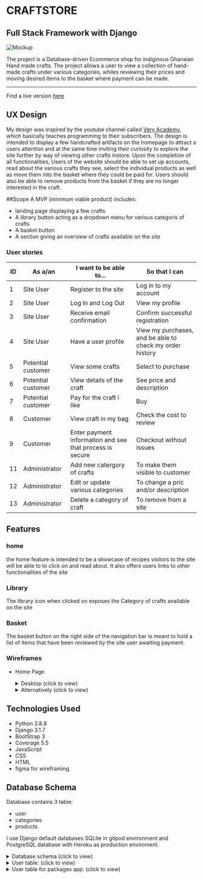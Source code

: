 # CRAFTSTORE
## Full Stack Framework with Django

![Mockup]()



The project is a Database-driven Ecommerce shop for indiginous Ghanaian Hand made crafts.
The project allows a user to view a collection of hand-made crafts under various categories, whiles reviewing their prices 
and moving desired items to the basket where payment can be made.

<hr>
Find a live version <a href="http://ami.responsivedesign.is/?url=https:///gh-recipes.herokuapp.com/">here</a>


## UX Design

My design was inspired by the youtube channel called <a href="https://www.youtube.com/c/veryacademy/videos">Very Academy</a>, 
which basically teaches programming to their subscribers. The design is intended to display a few handcrafted artifacts on the homepage
to attract a users attention and at the same time inviting their curiosity to explore the site further by way of viewing 
other crafts instore.
Upon the completion of all functionalities, Users of the website should be able to set up accounts, read about the various crafts they see, 
select the individual products as well as move them into the basket where they could be paid for. Users should also be able to remove 
products from the basket if they are no longer interested in the craft.

##Scope
A MVP (minimum viable product) includes:

- landing page displaying a few crafts
- A library button acting as a dropdown menu for various categoris of crafts
- A basket button 
- A section giving an overview of crafts available on the site

### User stories

**ID** | **As a/an** | **I want to be able to...** | **So that I can**
--- | --- | --- | ---
1 | Site User | Register to the site | Log in to my account 
2 | Site User | Log In and Log Out | View my profile
3 | Site User | Receive email confirmation | Confirm successful registration
4 | Site User | Have a user profile | View my purchases, and be able to check my order history
5 | Potential customer | View some crafts | Select to purchase
6 | Potential customer | View details of the craft | See price and description
7 | Potential customer | Pay for the craft i like | Buy
8 | Customer | View craft in my bag | Check the cost to review
9 | Customer | Enter payment information and see that process is secure | Checkout without issues
11 | Administrator | Add new catergory of crafts | To make them visible to customer
12 | Administrator | Edit or update various categories | To change a pric and/or description 
13 | Administrator | Delete a category of craft | To remove from a site

## Features

### home

the home feature is intended to be a showcase of recipes visitors to the site will be able to to 
click on and read about. It also offers users links to other functionalities of the site

### Library

The library icon when clicked on exposes the Category of crafts available on the site

### Basket

The basket button on the right side of the navigation bar is meant to hold a list of items 
that have been reviewed by the site user awaiting payment.

### Wireframes

- Home Page

    <details><summary>Desktop (click to view)</summary>

    ![](<iframe style="border: 1px solid rgba(0, 0, 0, 0.1);" width="800" height="450" src="https://www.figma.com/embed?embed_host=share&url=https%3A%2F%2Fwww.figma.com%2Ffile%2F9eOMIaCWLS6u7WBXtREDNX%2Fcraftstore%3Fnode-id%3D1%253A27" allowfullscreen></iframe>)
    </details>
    <details><summary>Alternatively (click to view)</summary>
    
    ![](static/images/Wireframe.png)
    </details>
## Technologies Used

- Python 3.8.8
- Django 3.1.7
- BootStrap 3
- Coverage 5.5
- JavaScript
- CSS
- HTML
- figma for wireframing

## Database Schema

Database contains 3 table:
- user
- categories
- products

I use Django default databases SQLite in gitpod environment and PostgreSQL database with Heroku as production enviroment.

<details><summary>Database schema (click to view)</summary>
<img src="static/images/database.png">
</details>

<details><summary>User table: (click to view)</summary>

| UserName | Email Address | First Name| Last Name |
:-------------:|:----------------:---------:-------:

</details>

<details><summary>User table for packages app: (click to view)</summary>

- #### Category:

<details><summary> Categories table: (click to view)</summary>

| Name | Slug | 
:------:|:--------:
Fibrics| fibrics
Woodworks | woodwork
beads | beads

</details>

### Security

All sensitive access keys are stored as `Config Vars` on Heroku cloud application platform.
Django allauth was used to meet security requirements.

## Deployment
This project was built using Python 3.8.6 and Flask 1.1.2.
1. The project was deployed to Heroku with config vars:
1. created requirements.txt that Heroku knows which packages are required for the application to run and install them.
1. created Procfile that Heroku knows what kind of application this is.
1. project eventually deployed at 
<a href="https://gh-recipes.herokuapp.com/">here</a>">

#### Challenges 
The developer was constrained by time in studying and executing all the desired functionalities for the project within an 
expected time frame. He however hopes to bring the project to completion in due course.

### project inspiration: 

1. inspiration for this project were largely drawn from tutorials on the Youtube channel of Very Academy.
1. Git ignore file was adopted from www.toptal.com/developers/gitignore/api
1. Appreciation goes to the code institute student support team for being very supportive throughout my period
   study with the code institute
1. Im grateful to my mentor Seun Owonikoko for her time.
